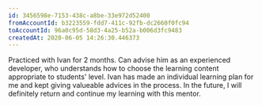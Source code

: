 ```yaml
---
id: 3456598e-7153-438c-a8be-33e972d52400	
fromAccountId: b3223559-fdd7-411c-92fb-dc2660f0fc94	
toAccountId: 96a0c95d-58d3-4a25-b52a-b006d3fc9483
createdAt: 2020-06-05 14:26:30.446373	
---
```


Practiced with Ivan for 2 months. Can advise him as an experienced developer, who understands how to
choose the learning content appropriate to students' level. Ivan has made an individual learning plan
for me and kept giving valueable advices in the process. In the future, I will definitely
return and continue my learning with this mentor.
